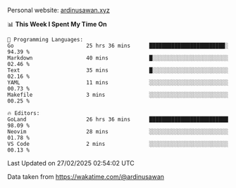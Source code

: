 Personal website: [ardinusawan.xyz](https://ardinusawan.xyz)

<!--START_SECTION:waka-->
📊 **This Week I Spent My Time On** 

```text
💬 Programming Languages: 
Go                       25 hrs 36 mins      ████████████████████████░   94.39 % 
Markdown                 40 mins             █░░░░░░░░░░░░░░░░░░░░░░░░   02.46 % 
Text                     35 mins             █░░░░░░░░░░░░░░░░░░░░░░░░   02.16 % 
YAML                     11 mins             ░░░░░░░░░░░░░░░░░░░░░░░░░   00.73 % 
Makefile                 3 mins              ░░░░░░░░░░░░░░░░░░░░░░░░░   00.25 % 

🔥 Editors: 
GoLand                   26 hrs 36 mins      █████████████████████████   98.09 % 
Neovim                   28 mins             ░░░░░░░░░░░░░░░░░░░░░░░░░   01.78 % 
VS Code                  2 mins              ░░░░░░░░░░░░░░░░░░░░░░░░░   00.13 % 
```


 Last Updated on 27/02/2025 02:54:02 UTC
<!--END_SECTION:waka-->
Data taken from https://wakatime.com/@ardinusawan

